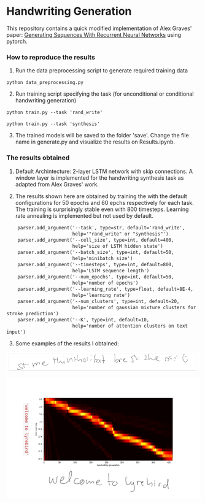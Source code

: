 # Handwriting Generation
This repository contains a quick modified implementation of Alex Graves' paper: [Generating Sequences With Recurrent Neural Networks](https://arxiv.org/abs/1308.0850) using pytorch.

### How to reproduce the results
1. Run the data preprocessing script to generate required training data 
```
python data_preprocessing.py
```

2. Run training script specifying the task (for unconditional or conditional handwriting generation)
```
python train.py --task 'rand_write'
```

```
python train.py --task 'synthesis'
```

3. The trained models will be saved to the folder 'save'. Change the file name in generate.py and visualize the results on Results.ipynb.

### The results obtained
1. Default Archintecture: 2-layer LSTM network with skip connections. A window layer is implemented for the handwriting synthesis task as adapted from Alex Graves' work.

2. The results shown here are obtained by training the with the default configurations for 50 epochs and 60 epchs respectively for each task. The training is surprisingly stable even with 800 timesteps. Learning rate annealing is implemented but not used by default.

```
    parser.add_argument('--task', type=str, default='rand_write',
                        help='"rand_write" or "synthesis"')
    parser.add_argument('--cell_size', type=int, default=400,
                        help='size of LSTM hidden state')
    parser.add_argument('--batch_size', type=int, default=50,
                        help='minibatch size')
    parser.add_argument('--timesteps', type=int, default=800,
                        help='LSTM sequence length')
    parser.add_argument('--num_epochs', type=int, default=50,
                        help='number of epochs')
    parser.add_argument('--learning_rate', type=float, default=8E-4,
                        help='learning rate')
    parser.add_argument('--num_clusters', type=int, default=20,
                        help='number of gaussian mixture clusters for stroke prediction')
    parser.add_argument('--K', type=int, default=10,
                        help='number of attention clusters on text input')
```

3. Some examples of the results I obtained:

![Alt text](examples/unconditional_generation.png?raw=true "Unconditional Generation")

![Alt text](examples/conditional_generation.png?raw=true "Conditional Generation")
